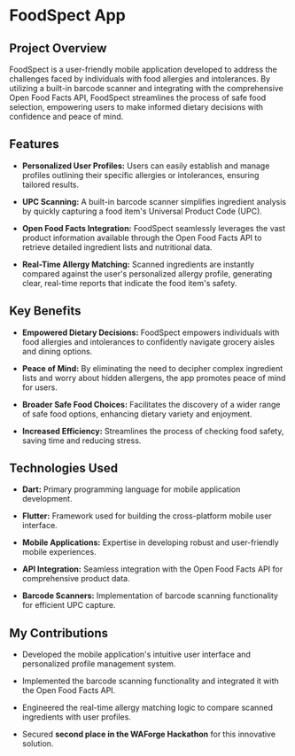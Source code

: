 # FoodSpect App

## Project Overview

FoodSpect is a user-friendly mobile application developed to address the challenges faced by individuals with food allergies and intolerances. By utilizing a built-in barcode scanner and integrating with the comprehensive Open Food Facts API, FoodSpect streamlines the process of safe food selection, empowering users to make informed dietary decisions with confidence and peace of mind.

## Features

* **Personalized User Profiles:** Users can easily establish and manage profiles outlining their specific allergies or intolerances, ensuring tailored results.

* **UPC Scanning:** A built-in barcode scanner simplifies ingredient analysis by quickly capturing a food item's Universal Product Code (UPC).

* **Open Food Facts Integration:** FoodSpect seamlessly leverages the vast product information available through the Open Food Facts API to retrieve detailed ingredient lists and nutritional data.

* **Real-Time Allergy Matching:** Scanned ingredients are instantly compared against the user's personalized allergy profile, generating clear, real-time reports that indicate the food item's safety.

## Key Benefits

* **Empowered Dietary Decisions:** FoodSpect empowers individuals with food allergies and intolerances to confidently navigate grocery aisles and dining options.

* **Peace of Mind:** By eliminating the need to decipher complex ingredient lists and worry about hidden allergens, the app promotes peace of mind for users.

* **Broader Safe Food Choices:** Facilitates the discovery of a wider range of safe food options, enhancing dietary variety and enjoyment.

* **Increased Efficiency:** Streamlines the process of checking food safety, saving time and reducing stress.

## Technologies Used

* **Dart:** Primary programming language for mobile application development.

* **Flutter:** Framework used for building the cross-platform mobile user interface.

* **Mobile Applications:** Expertise in developing robust and user-friendly mobile experiences.

* **API Integration:** Seamless integration with the Open Food Facts API for comprehensive product data.

* **Barcode Scanners:** Implementation of barcode scanning functionality for efficient UPC capture.

## My Contributions

* Developed the mobile application's intuitive user interface and personalized profile management system.

* Implemented the barcode scanning functionality and integrated it with the Open Food Facts API.

* Engineered the real-time allergy matching logic to compare scanned ingredients with user profiles.

* Secured **second place in the WAForge Hackathon** for this innovative solution.
